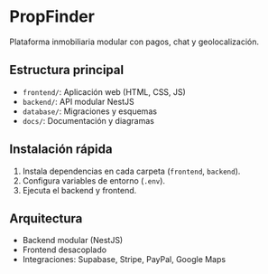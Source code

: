 # PropFinder

Plataforma inmobiliaria modular con pagos, chat y geolocalización.

## Estructura principal

- `frontend/`: Aplicación web (HTML, CSS, JS)
- `backend/`: API modular NestJS
- `database/`: Migraciones y esquemas
- `docs/`: Documentación y diagramas

## Instalación rápida

1. Instala dependencias en cada carpeta (`frontend`, `backend`).
2. Configura variables de entorno (`.env`).
3. Ejecuta el backend y frontend.

## Arquitectura

- Backend modular (NestJS)
- Frontend desacoplado
- Integraciones: Supabase, Stripe, PayPal, Google Maps
